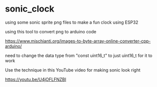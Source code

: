 # sonic_clock
using some sonic sprite png files to make a fun clock using ESP32

using this tool to convert png to arduino code

https://www.mischianti.org/images-to-byte-array-online-converter-cpp-arduino/

need to change the data type from "const uint16_t" to just uint16_t for it to work

Use the technique in this YouTube video for making sonic look right

https://youtu.be/U4jOFLFNZBI
